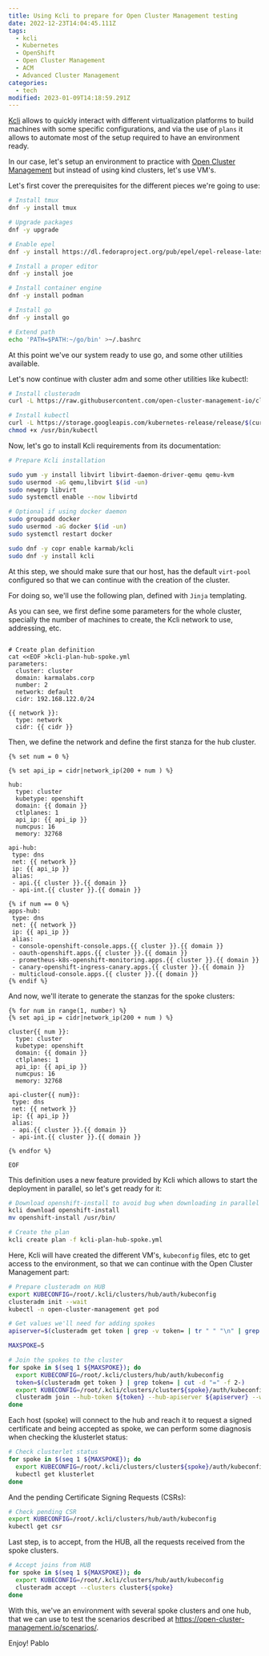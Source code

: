 ```yaml
---
title: Using Kcli to prepare for Open Cluster Management testing
date: 2022-12-23T14:04:45.111Z
tags:
  - kcli
  - Kubernetes
  - OpenShift
  - Open Cluster Management
  - ACM
  - Advanced Cluster Management
categories:
  - tech
modified: 2023-01-09T14:18:59.291Z
---
```


[Kcli](https://github.com/karmab/Kcli) allows to quickly interact with different virtualization platforms to build machines with some specific configurations, and via the use of `plans` it allows to automate most of the setup required to have an environment ready.

In our case, let's setup an environment to practice with [Open Cluster Management](https://open-cluster-management.io/getting-started/quick-start/) but instead of using kind clusters, let's use VM's.

Let's first cover the prerequisites for the different pieces we're going to use:

```sh
# Install tmux
dnf -y install tmux

# Upgrade packages
dnf -y upgrade

# Enable epel
dnf -y install https://dl.fedoraproject.org/pub/epel/epel-release-latest-8.noarch.rpm

# Install a proper editor
dnf -y install joe

# Install container engine
dnf -y install podman

# Install go
dnf -y install go

# Extend path
echo 'PATH=$PATH:~/go/bin' >~/.bashrc
```

At this point we've our system ready to use go, and some other utilities available.

Let's now continue with cluster adm and some other utilities like kubectl:

```sh
# Install clusteradm
curl -L https://raw.githubusercontent.com/open-cluster-management-io/clusteradm/main/install.sh | bash

# Install kubectl
curl -L https://storage.googleapis.com/kubernetes-release/release/$(curl -s https://storage.googleapis.com/kubernetes-release/release/stable.txt)/bin/linux/amd64/kubectl >/usr/bin/kubectl
chmod +x /usr/bin/kubectl

```

Now, let's go to install Kcli requirements from its documentation:

```sh
# Prepare Kcli installation

sudo yum -y install libvirt libvirt-daemon-driver-qemu qemu-kvm
sudo usermod -aG qemu,libvirt $(id -un)
sudo newgrp libvirt
sudo systemctl enable --now libvirtd

# Optional if using docker daemon
sudo groupadd docker
sudo usermod -aG docker $(id -un)
sudo systemctl restart docker

sudo dnf -y copr enable karmab/kcli
sudo dnf -y install kcli
```

At this step, we should make sure that our host, has the default `virt-pool` configured so that we can continue with the creation of the cluster.

For doing so, we'll use the following plan, defined with `Jinja` templating.

As you can see, we first define some parameters for the whole cluster, specially the number of machines to create, the Kcli network to use, addressing, etc.

```jinja

# Create plan definition
cat <<EOF >kcli-plan-hub-spoke.yml
parameters:
  cluster: cluster
  domain: karmalabs.corp
  number: 2
  network: default
  cidr: 192.168.122.0/24

{{ network }}:
  type: network
  cidr: {{ cidr }}

```

Then, we define the network and define the first stanza for the hub cluster.

```jinja
{% set num = 0 %}

{% set api_ip = cidr|network_ip(200 + num ) %}

hub:
  type: cluster
  kubetype: openshift
  domain: {{ domain }}
  ctlplanes: 1
  api_ip: {{ api_ip }}
  numcpus: 16
  memory: 32768

api-hub:
 type: dns
 net: {{ network }}
 ip: {{ api_ip }}
 alias:
 - api.{{ cluster }}.{{ domain }}
 - api-int.{{ cluster }}.{{ domain }}

{% if num == 0 %}
apps-hub:
 type: dns
 net: {{ network }}
 ip: {{ api_ip }}
 alias:
 - console-openshift-console.apps.{{ cluster }}.{{ domain }}
 - oauth-openshift.apps.{{ cluster }}.{{ domain }}
 - prometheus-k8s-openshift-monitoring.apps.{{ cluster }}.{{ domain }}
 - canary-openshift-ingress-canary.apps.{{ cluster }}.{{ domain }}
 - multicloud-console.apps.{{ cluster }}.{{ domain }}
{% endif %}

```

And now, we'll iterate to generate the stanzas for the spoke clusters:

```jinja
{% for num in range(1, number) %}
{% set api_ip = cidr|network_ip(200 + num ) %}

cluster{{ num }}:
  type: cluster
  kubetype: openshift
  domain: {{ domain }}
  ctlplanes: 1
  api_ip: {{ api_ip }}
  numcpus: 16
  memory: 32768

api-cluster{{ num}}:
 type: dns
 net: {{ network }}
 ip: {{ api_ip }}
 alias:
 - api.{{ cluster }}.{{ domain }}
 - api-int.{{ cluster }}.{{ domain }}

{% endfor %}

EOF
```

This definition uses a new feature provided by Kcli which allows to start the deployment in parallel, so let's get ready for it:

```sh
# Download openshift-install to avoid bug when downloading in parallel during plan creation
kcli download openshift-install
mv openshift-install /usr/bin/

# Create the plan
kcli create plan -f kcli-plan-hub-spoke.yml
```

Here, Kcli will have created the different VM's, `kubeconfig` files, etc to get access to the environment, so that we can continue with the Open Cluster Management part:

```sh
# Prepare clusteradm on HUB
export KUBECONFIG=/root/.kcli/clusters/hub/auth/kubeconfig
clusteradm init --wait
kubectl -n open-cluster-management get pod

# Get values we'll need for adding spokes
apiserver=$(clusteradm get token | grep -v token= | tr " " "\n" | grep apiserver -A1 | tail -1)

MAXSPOKE=5

# Join the spokes to the cluster
for spoke in $(seq 1 ${MAXSPOKE}); do
  export KUBECONFIG=/root/.kcli/clusters/hub/auth/kubeconfig
  token=$(clusteradm get token } | grep token= | cut -d "=" -f 2-)
  export KUBECONFIG=/root/.kcli/clusters/cluster${spoke}/auth/kubeconfig
  clusteradm join --hub-token ${token} --hub-apiserver ${apiserver} --wait --cluster-name "cluster${spoke}" # --force-internal-endpoint-lookup
done
```

Each host (spoke) will connect to the hub and reach it to request a signed certificate and being accepted as spoke, we can perform some diagnosis when checking the klusterlet status:

```sh
# Check clusterlet status
for spoke in $(seq 1 ${MAXSPOKE}); do
  export KUBECONFIG=/root/.kcli/clusters/cluster${spoke}/auth/kubeconfig
  kubectl get klusterlet
done
```

And the pending Certificate Signing Requests (CSRs):

```sh
# Check pending CSR
export KUBECONFIG=/root/.kcli/clusters/hub/auth/kubeconfig
kubectl get csr
```

Last step, is to accept, from the HUB, all the requests received from the spoke clusters.

```sh
# Accept joins from HUB
for spoke in $(seq 1 ${MAXSPOKE}); do
  export KUBECONFIG=/root/.kcli/clusters/hub/auth/kubeconfig
  clusteradm accept --clusters cluster${spoke}
done
```

With this, we've an environment with several spoke clusters and one hub, that we can use to test the scenarios described at <https://open-cluster-management.io/scenarios/>.

Enjoy!
Pablo
